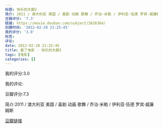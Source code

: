 ```yaml
---
标题: 快乐的大脚2
简介: 2011 / 澳大利亚 美国 / 喜剧 动画 歌舞 / 乔治·米勒 / 伊利亚·伍德 罗宾·威廉姆斯
豆瓣评分: '7.3'
链接: https://movie.douban.com/subject/3626364/
创建时间: '2012-02-28 21:25:45'
我的评分: '3.0'
标签:
评论:
date: 2012-02-28 21:25:45
title: 看了电影 - 快乐的大脚2
tags: [电影]
categories: []
---
```


我的评分:3.0

我的评论:

豆瓣评分:7.3

简介:2011 / 澳大利亚 美国 / 喜剧 动画 歌舞 / 乔治·米勒 / 伊利亚·伍德 罗宾·威廉姆斯

[豆瓣链接](https://movie.douban.com/subject/3626364/)

